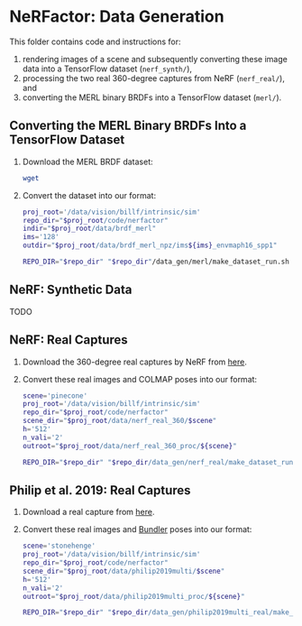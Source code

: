 # NeRFactor: Data Generation

This folder contains code and instructions for:
1. rendering images of a scene and subsequently converting these image data into
   a TensorFlow dataset (`nerf_synth/`),
1. processing the two real 360-degree captures from NeRF (`nerf_real/`), and
1. converting the MERL binary BRDFs into a TensorFlow dataset (`merl/`).


## Converting the MERL Binary BRDFs Into a TensorFlow Dataset

1. Download the MERL BRDF dataset:
    ```bash
    wget
    ```

1. Convert the dataset into our format:
    ```bash
    proj_root='/data/vision/billf/intrinsic/sim'
    repo_dir="$proj_root/code/nerfactor"
    indir="$proj_root/data/brdf_merl"
    ims='128'
    outdir="$proj_root/data/brdf_merl_npz/ims${ims}_envmaph16_spp1"

    REPO_DIR="$repo_dir" "$repo_dir"/data_gen/merl/make_dataset_run.sh "$indir" "$ims" "$outdir"
    ```


## NeRF: Synthetic Data

TODO


## NeRF: Real Captures

1. Download the 360-degree real captures by NeRF from
   [here](https://drive.google.com/file/d/1jzggQ7IPaJJTKx9yLASWHrX8dXHnG5eB/view?usp=sharing).

1. Convert these real images and COLMAP poses into our format:
    ```bash
    scene='pinecone'
    proj_root='/data/vision/billf/intrinsic/sim'
    repo_dir="$proj_root/code/nerfactor"
    scene_dir="$proj_root/data/nerf_real_360/$scene"
    h='512'
    n_vali='2'
    outroot="$proj_root/data/nerf_real_360_proc/${scene}"

    REPO_DIR="$repo_dir" "$repo_dir/data_gen/nerf_real/make_dataset_run.sh" --scene_dir="$scene_dir" --h="$h" --n_vali="$n_vali" --outroot="$outroot"
    ```


## Philip et al. 2019: Real Captures

1. Download a real capture from
   [here](https://repo-sam.inria.fr/fungraph/deep-relighting/index.html).

1. Convert these real images and [Bundler](https://github.com/snavely/bundler_sfm#output-format)
   poses into our format:
    ```bash
    scene='stonehenge'
    proj_root='/data/vision/billf/intrinsic/sim'
    repo_dir="$proj_root/code/nerfactor"
    scene_dir="$proj_root/data/philip2019multi/$scene"
    h='512'
    n_vali='2'
    outroot="$proj_root/data/philip2019multi_proc/${scene}"

    REPO_DIR="$repo_dir" "$repo_dir/data_gen/philip2019multi_real/make_dataset_run.sh" --scene_dir="$scene_dir" --h="$h" --n_vali="$n_vali" --outroot="$outroot"
    ```

